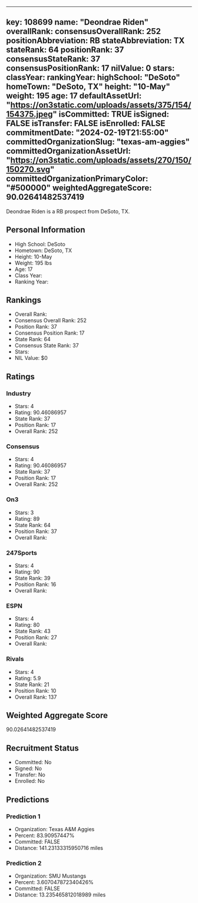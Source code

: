---
  key: 108699
  name: "Deondrae Riden"
  overallRank: 
  consensusOverallRank: 252
  positionAbbreviation: RB
  stateAbbreviation: TX
  stateRank: 64
  positionRank: 37
  consensusStateRank: 37
  consensusPositionRank: 17
  nilValue: 0
  stars: 
  classYear: 
  rankingYear: 
  highSchool: "DeSoto"
  homeTown: "DeSoto, TX"
  height: "10-May"
  weight: 195
  age: 17
  defaultAssetUrl: "https://on3static.com/uploads/assets/375/154/154375.jpeg"
  isCommitted: TRUE
  isSigned: FALSE
  isTransfer: FALSE
  isEnrolled: FALSE
  commitmentDate: "2024-02-19T21:55:00"
  committedOrganizationSlug: "texas-am-aggies"
  committedOrganizationAssetUrl: "https://on3static.com/uploads/assets/270/150/150270.svg"
  committedOrganizationPrimaryColor: "#500000"
  weightedAggregateScore: 90.02641482537419
  ---
  
  Deondrae Riden is a RB prospect from DeSoto, TX.
  
  ## Personal Information
  - High School: DeSoto
  - Hometown: DeSoto, TX
  - Height: 10-May
  - Weight: 195 lbs
  - Age: 17
  - Class Year: 
  - Ranking Year: 
  
  ## Rankings
  - Overall Rank: 
  - Consensus Overall Rank: 252
  - Position Rank: 37
  - Consensus Position Rank: 17
  - State Rank: 64
  - Consensus State Rank: 37
  - Stars: 
  - NIL Value: $0
  
  ## Ratings
  
  ### Industry
  - Stars: 4
  - Rating: 90.46086957
  - State Rank: 37
  - Position Rank: 17
  - Overall Rank: 252
  
  ### Consensus
  - Stars: 4
  - Rating: 90.46086957
  - State Rank: 37
  - Position Rank: 17
  - Overall Rank: 252
  
  ### On3
  - Stars: 3
  - Rating: 89
  - State Rank: 64
  - Position Rank: 37
  - Overall Rank: 
  
  ### 247Sports
  - Stars: 4
  - Rating: 90
  - State Rank: 39
  - Position Rank: 16
  - Overall Rank: 
  
  ### ESPN
  - Stars: 4
  - Rating: 80
  - State Rank: 43
  - Position Rank: 27
  - Overall Rank: 
  
  ### Rivals
  - Stars: 4
  - Rating: 5.9
  - State Rank: 21
  - Position Rank: 10
  - Overall Rank: 137
  
  ## Weighted Aggregate Score
  90.02641482537419
  
  ## Recruitment Status
  - Committed: No
  - Signed: No
  - Transfer: No
  - Enrolled: No
  
  
  
  ## Predictions
  
  ### Prediction 1
  - Organization: Texas A&M Aggies
  - Percent: 83.90957447%
  - Committed: FALSE
  - Distance: 141.23133315950716 miles
  
  ### Prediction 2
  - Organization: SMU Mustangs
  - Percent: 3.607047872340426%
  - Committed: FALSE
  - Distance: 13.235465812018989 miles
  